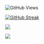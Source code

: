 ![GitHub Views](https://komarev.com/ghpvc/?username=garageinc)

[![GitHub Streak](https://github-readme-streak-stats.herokuapp.com?user=garageinc&theme=swift&border_radius=5&card_width=800)](https://git.io/streak-stats)

<img
  src="https://cr-skills-chart-widget.azurewebsites.net/api/api?username=garageinc&skills=JavaScript,TypeScript,Solidity,NET,PHP,NodeJS,CSS,HTML,PHP,HCL,JSON&show-other-skills=false"
/>

<img
  src="https://cr-ss-service.azurewebsites.net/api/ScreenShot?widget=summary&username=garageinc&badges=3&show-avatar=false&style=--header-bg-color:%23000;--border-radius:10px"
/>

